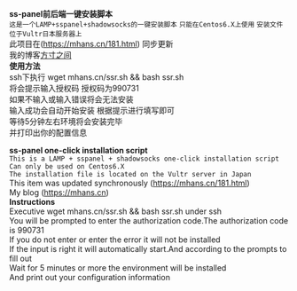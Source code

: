 **ss-panel前后端一键安装脚本**  
`这是一个LAMP+sspanel+shadowsocks的一键安装脚本`
`只能在Centos6.X上使用`
`安装文件位于Vultr日本服务器上`  
此项目在(https://mhans.cn/181.html) 同步更新     
我的博客[方寸之间](https://mhans.cn "悬停显示")  
**使用方法**  
ssh下执行  wget mhans.cn/ssr.sh && bash ssr.sh  
将会提示输入授权码 授权码为990731  
如果不输入或输入错误将会无法安装  
输入成功会自动开始安装 根据提示进行填写即可  
等待5分钟左右环境将会安装完毕  
并打印出你的配置信息


**ss-panel one-click installation script**  
`This is a LAMP + sspanel + shadowsocks one-click installation script`  
`Can only be used on Centos6.X`  
`The installation file is located on the Vultr server in Japan`  
This item was updated synchronously (https://mhans.cn/181.html)  
My blog (https://mhans.cn)  
**Instructions**   
Executive wget mhans.cn/ssr.sh && bash ssr.sh under ssh  
You will be prompted to enter the authorization code.The authorization code is 990731  
If you do not enter or enter the error it will not be installed  
If the input is right it will automatically start.And according to the prompts to fill out  
Wait for 5 minutes or more the environment will be installed  
And print out your configuration information
